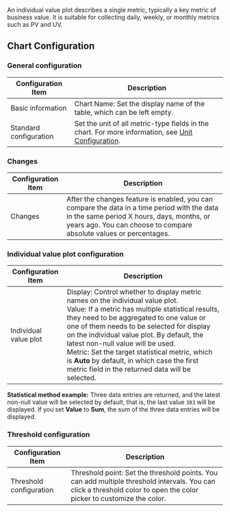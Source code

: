 An individual value plot describes a single metric, typically a key metric of business value. It is suitable for collecting daily, weekly, or monthly metrics such as PV and UV.

## Chart Configuration

### General configuration



| Configuration Item | Description |
| -------- | -------------------------------------------------------- |
| Basic information | Chart Name: Set the display name of the table, which can be left empty.                                 |
| Standard configuration | Set the unit of all metric-type fields in the chart. For more information, see [Unit Configuration](https://intl.cloud.tencent.com/document/product/614/47788).     |


### Changes



| Configuration Item | Description |
| -------- | ------------------------------------------------------------ |
| Changes | After the changes feature is enabled, you can compare the data in a time period with the data in the same period X hours, days, months, or years ago. You can choose to compare absolute values or percentages. |


### Individual value plot configuration



| Configuration Item        | Description                                                         |
| ------ | ------------------------------------------------------------ |
| Individual value plot | Display: Control whether to display metric names on the individual value plot.<br />Value: If a metric has multiple statistical results, they need to be aggregated to one value or one of them needs to be selected for display on the individual value plot. By default, the latest non-null value will be used.<br />Metric: Set the target statistical metric, which is **Auto** by default, in which case the first metric field in the returned data will be selected.<br /> |

**Statistical method example:**
Three data entries are returned, and the latest non-null value will be selected by default, that is, the last value `383` will be displayed. If you set **Value** to **Sum**, the sum of the three data entries will be displayed.



### Threshold configuration



| Configuration Item | Description |
| -------- | ------------------------------------------------------------ |
| Threshold configuration | Threshold point: Set the threshold points. You can add multiple threshold intervals. You can click a threshold color to open the color picker to customize the color. |


